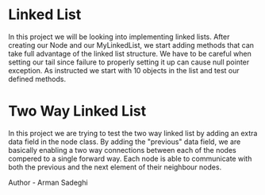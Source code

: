 # Linked List

In this project we will be looking into implementing linked lists. After
creating our Node and our MyLinkedList, we start adding methods that can
take full advantage of the linked list structure. We have to be careful when
setting our tail since failure to properly setting it up can cause null pointer
exception. As instructed we start with 10 objects in the list and test our
defined methods.

# Two Way Linked List 
 
In this project we are trying to test the two way linked list
by adding an extra data field in the node class. By adding the
"previous" data field, we are basically enabling a two way connections
between each of the nodes compered to a single forward way.
Each node is able to communicate with both the previous and the next element
of their neighbour nodes.

Author - Arman Sadeghi
